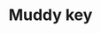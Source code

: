 ---
layout: item
title: Muddy key
item-id: 991
datatable: true
id: 991
name: "Muddy key"
members: false
lowalch: 32
highalch: 48
examine: "It looks like the key to a chest."
monsters:
  - id: 291
    name: "Chaos dwarf"
    members: false
    combat_level: 48
    wiki_url: "https://oldschool.runescape.wiki/w/Chaos_dwarf"
    drops:
      - quantity: "1"
        rarity: 0.0546875
    image: "https://oldschool.runescape.wiki/images/thumb/f/fa/Chaos_dwarf.png/140px-Chaos_dwarf.png?e4577"
  - id: 6618
    name: "Crazy archaeologist"
    members: true
    combat_level: 204
    wiki_url: "https://oldschool.runescape.wiki/w/Crazy_archaeologist"
    drops:
      - quantity: "1"
        rarity: 0.03125
    image: "https://oldschool.runescape.wiki/images/thumb/c/c0/Crazy_archaeologist.png/120px-Crazy_archaeologist.png?3ecc9"
---